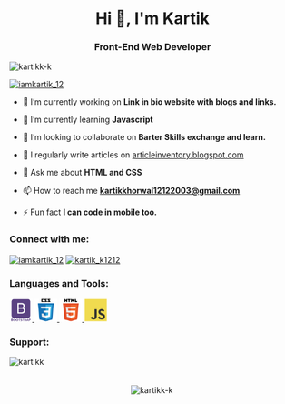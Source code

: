 <h1 align="center">Hi 👋, I'm Kartik</h1>
<h3 align="center">Front-End Web Developer</h3>

<p align="left"> <img src="https://komarev.com/ghpvc/?username=kartikk-k&label=Profile%20views&color=0e75b6&style=flat" alt="kartikk-k" /> </p>

<p align="left"> <a href="https://twitter.com/iamkartik_12" target="blank"><img src="https://img.shields.io/twitter/follow/iamkartik_12?logo=twitter&style=for-the-badge" alt="iamkartik_12" /></a> </p>

- 🔭 I’m currently working on **Link in bio website with blogs and links.**

- 🌱 I’m currently learning **Javascript**

- 👯 I’m looking to collaborate on **Barter Skills exchange and learn.**

- 📝 I regularly write articles on [articleinventory.blogspot.com](articleinventory.blogspot.com)

- 💬 Ask me about **HTML and CSS**

- 📫 How to reach me **kartikkhorwal12122003@gmail.com**

- ⚡ Fun fact **I can code in mobile too.**

<h3 align="left">Connect with me:</h3>
<p align="left">
<a href="https://twitter.com/iamkartik_12" target="blank"><img align="center" src="https://raw.githubusercontent.com/rahuldkjain/github-profile-readme-generator/master/src/images/icons/Social/twitter.svg" alt="iamkartik_12" height="30" width="40" /></a>
<a href="https://instagram.com/kartik_k1212" target="blank"><img align="center" src="https://raw.githubusercontent.com/rahuldkjain/github-profile-readme-generator/master/src/images/icons/Social/instagram.svg" alt="kartik_k1212" height="30" width="40" /></a>
</p>

<h3 align="left">Languages and Tools:</h3>
<p align="left"> <a href="https://getbootstrap.com" target="_blank"> <img src="https://raw.githubusercontent.com/devicons/devicon/master/icons/bootstrap/bootstrap-plain-wordmark.svg" alt="bootstrap" width="40" height="40"/> </a> <a href="https://www.w3schools.com/css/" target="_blank"> <img src="https://raw.githubusercontent.com/devicons/devicon/master/icons/css3/css3-original-wordmark.svg" alt="css3" width="40" height="40"/> </a> <a href="https://www.w3.org/html/" target="_blank"> <img src="https://raw.githubusercontent.com/devicons/devicon/master/icons/html5/html5-original-wordmark.svg" alt="html5" width="40" height="40"/> </a> <a href="https://developer.mozilla.org/en-US/docs/Web/JavaScript" target="_blank"> <img src="https://raw.githubusercontent.com/devicons/devicon/master/icons/javascript/javascript-original.svg" alt="javascript" width="40" height="40"/> </a> </p>

<h3 align="left">Support:</h3>
<p><a href="https://www.buymeacoffee.com/kartikk"> <img align="left" src="https://cdn.buymeacoffee.com/buttons/v2/default-yellow.png" height="50" width="210" alt="kartikk" /></a></p><br><br>

<p>&nbsp;<img align="center" src="https://github-readme-stats.vercel.app/api?username=kartikk-k&show_icons=true&locale=en" alt="kartikk-k" /></p>
